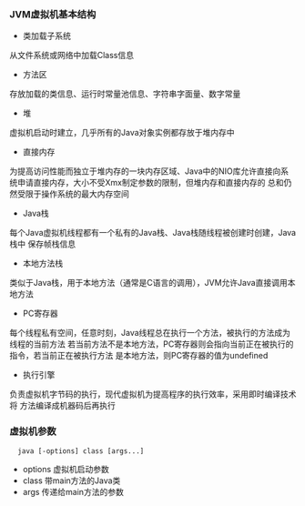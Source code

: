 ### JVM虚拟机基本结构
- 类加载子系统

从文件系统或网络中加载Class信息
    
- 方法区

存放加载的类信息、运行时常量池信息、字符串字面量、数字常量

- 堆

虚拟机启动时建立，几乎所有的Java对象实例都存放于堆内存中

- 直接内存

为提高访问性能而独立于堆内存的一块内存区域、Java中的NIO库允许直接向系统申请直接内存，大小不受Xmx制定参数的限制，但堆内存和直接内存的
总和仍然受限于操作系统的最大内存空间

- Java栈

每个Java虚拟机线程都有一个私有的Java栈、Java栈随线程被创建时创建，Java栈中
保存帧栈信息

- 本地方法栈

类似于Java栈，用于本地方法（通常是C语言的调用），JVM允许Java直接调用本地方法

- PC寄存器

每个线程私有空间，任意时刻，Java线程总在执行一个方法，被执行的方法成为线程的当前方法
若当前方法不是本地方法，PC寄存器则会指向当前正在被执行的指令，若当前正在被执行方法
是本地方法，则PC寄存器的值为undefined

- 执行引擎

负责虚拟机字节码的执行，现代虚拟机为提高程序的执行效率，采用即时编译技术将
方法编译成机器码后再执行

### 虚拟机参数
```
  java [-options] class [args...]
```
- options 虚拟机启动参数
- class 带main方法的Java类
- args 传递给main方法的参数 